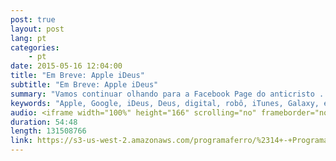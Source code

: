 ```yaml
---
post: true
layout: post
lang: pt
categories:
    - pt    
date: 2015-05-16 12:04:00
title: "Em Breve: Apple iDeus"
subtitle: "Em Breve: Apple iDeus"
summary: "Vamos continuar olhando para a Facebook Page do anticristo ... se ele tivesse um,  quem seriam seus amigos e quem gostaria dele. O próximo grupo que vamos olhar são os transhumanistas. Descubra como os avanços em robôs do Google,  os produtos da Apple,  a nanotecnologia,  drones e filmes como O Exterminador do Futuro,  com Arnold Schwarzenegger encaixam com as profecias do fim dos tempos. Todos nós estamos enfrentando grandes mudanças no futuro ... PayPal disse que eles querem implantar senhas físicas em nossos estômagos e em nossos cérebros. Queremos dar uma olhada para o futuro através dos olhos daqueles que lideram esta grande revolução e ver qual é o seu objetivo final. Este estudo irá surpreender a maioria de nós!"
keywords: "Apple, Google, iDeus, Deus, digital, robô, iTunes, Galaxy, evolução, celular, tecnologia, implantar, clone, ciência, Bíblia, Cristão, iron, radio, ferro, programa, ProgramaFerro, biblia, noticia, vivo, Florianopolis, brasil, estudo, ajuda, Escrituras, Deus, fé, Sara, Espiritu, Jesus, coração, rede, Senhor, Missler, Good, Fight, radio, sabado, rocha, evangelho, hinos, igreja, manuscritos, nova, era, notícia, eventos, atual, bíblico, História, AntiCristo, Cristo, Escrituras, Messias, Rei, Antigo, Judaísmo, Templo, Jesus, Judeus, Fariseus, Arrebatamento, amor, Misterio, Profetico, Parte1, Jejum, cristãos, Discípulos, Morte, Facebook, Controvérsia, Pacto, Expiação, Sangue, Substituto, Templo, Jesus, Judeus, Fariseus, Arrebatamento, Hebraico, Escrituras, Profecia, Tribulação, Judaísmo, Calendários, Primeiro, Vinda, Segundo, Escrituras, Messias, Rei, Antigo, Culturas, Bíblia, História, AntiCristo, Cristo, Mundo, Revelação, Caos, Page, globalist, bíblico, políticos, muçulmanos, Nanotechnologia, transumanistas, nova, era, mundo, manuscritos, islão, Irã, Nanotech, besta, Isis, Babilônia, Roma, Istambul, gnóstico, gnosticismo, casa, futuro, profecia, profeta, satã, demônios, podcast, católico, guerras, fim, dos, tempos, apocalipse, Oriente, Médio, página, Culturas, Programa, Ferro, casa, persa"
audio: <iframe width="100%" height="166" scrolling="no" frameborder="no" src="https://w.soundcloud.com/player/?url=https%3A//api.soundcloud.com/tracks/205534607&amp;color=ff5500&amp;auto_play=false&amp;hide_related=false&amp;show_comments=true&amp;show_user=true&amp;show_reposts=false"></iframe>
duration: 54:48
length: 131508766
link: https://s3-us-west-2.amazonaws.com/programaferro/%2314+-+Programa+Ferro+16052015.mp3
---
```




